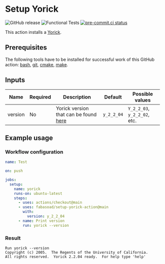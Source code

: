 # Setup Yorick

![GitHub release](https://img.shields.io/github/v/release/fabasoad/setup-yorick-action?include_prereleases)
![Functional Tests](https://github.com/fabasoad/setup-yorick-action/workflows/Functional%20Tests/badge.svg)
[![pre-commit.ci status](https://results.pre-commit.ci/badge/github/fabasoad/setup-yorick-action/main.svg)](https://results.pre-commit.ci/latest/github/fabasoad/setup-yorick-action/main)

This action installs a [Yorick](https://yorick.sourceforge.net).

## Prerequisites

The following tools have to be installed for successful work of this GitHub action:
[bash](https://www.gnu.org/software/bash), [git](https://git-scm.com), [cmake](https://cmake.org),
[make](https://www.gnu.org/software/make/manual/make.html).

## Inputs

| Name    | Required | Description                                                                  | Default    | Possible values              |
|---------|----------|------------------------------------------------------------------------------|------------|------------------------------|
| version | No       | Yorick version that can be found [here](https://github.com/LLNL/yorick/tags) | `y_2_2_04` | `Y_2_2_03`, `y_2_2_02`, etc. |

## Example usage

### Workflow configuration

```yaml
name: Test

on: push

jobs:
  setup:
    name: yorick
    runs-on: ubuntu-latest
    steps:
      - uses: actions/checkout@main
      - uses: fabasoad/setup-yorick-action@main
        with:
          version: y_2_2_04
      - name: Print version
        run: yorick --version
```

### Result

```shell
Run yorick --version
Copyright (c) 2005.  The Regents of the University of California.
All rights reserved.  Yorick 2.2.04 ready.  For help type 'help'
```
